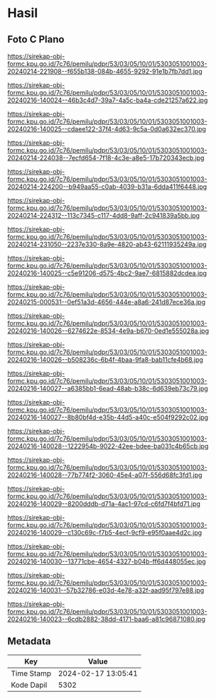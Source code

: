 # Hasil

## Foto C Plano

https://sirekap-obj-formc.kpu.go.id/7c76/pemilu/pdpr/53/03/05/10/01/5303051001003-20240214-221908--f655b138-084b-4655-9292-91e1b7fb7dd1.jpg

https://sirekap-obj-formc.kpu.go.id/7c76/pemilu/pdpr/53/03/05/10/01/5303051001003-20240216-140024--46b3c4d7-39a7-4a5c-ba4a-cde21257a622.jpg

https://sirekap-obj-formc.kpu.go.id/7c76/pemilu/pdpr/53/03/05/10/01/5303051001003-20240216-140025--cdaee122-37f4-4d63-9c5a-0d0a632ec370.jpg

https://sirekap-obj-formc.kpu.go.id/7c76/pemilu/pdpr/53/03/05/10/01/5303051001003-20240214-224038--7ecfd654-7f18-4c3e-a8e5-17b720343ecb.jpg

https://sirekap-obj-formc.kpu.go.id/7c76/pemilu/pdpr/53/03/05/10/01/5303051001003-20240214-224200--b949aa55-c0ab-4039-b31a-6dda411f6448.jpg

https://sirekap-obj-formc.kpu.go.id/7c76/pemilu/pdpr/53/03/05/10/01/5303051001003-20240214-224312--113c7345-c117-4dd8-9aff-2c941839a5bb.jpg

https://sirekap-obj-formc.kpu.go.id/7c76/pemilu/pdpr/53/03/05/10/01/5303051001003-20240214-231050--2237e330-8a9e-4820-ab43-62111935249a.jpg

https://sirekap-obj-formc.kpu.go.id/7c76/pemilu/pdpr/53/03/05/10/01/5303051001003-20240216-140025--c5e91206-d575-4bc2-9ae7-6815882dcdea.jpg

https://sirekap-obj-formc.kpu.go.id/7c76/pemilu/pdpr/53/03/05/10/01/5303051001003-20240215-000531--0ef51a3d-4656-444e-a8a6-241d87ece36a.jpg

https://sirekap-obj-formc.kpu.go.id/7c76/pemilu/pdpr/53/03/05/10/01/5303051001003-20240216-140026--6274622e-8534-4e9a-b670-0ed1e555028a.jpg

https://sirekap-obj-formc.kpu.go.id/7c76/pemilu/pdpr/53/03/05/10/01/5303051001003-20240216-140026--b508236c-6b4f-4baa-9fa8-bab11cfe4b68.jpg

https://sirekap-obj-formc.kpu.go.id/7c76/pemilu/pdpr/53/03/05/10/01/5303051001003-20240216-140027--a6385bb1-6ead-48ab-b38c-6d639eb73c79.jpg

https://sirekap-obj-formc.kpu.go.id/7c76/pemilu/pdpr/53/03/05/10/01/5303051001003-20240216-140027--8b80bf4d-e35b-44d5-a40c-e504f9292c02.jpg

https://sirekap-obj-formc.kpu.go.id/7c76/pemilu/pdpr/53/03/05/10/01/5303051001003-20240216-140028--1222954b-9022-42ee-bdee-ba031c4b65cb.jpg

https://sirekap-obj-formc.kpu.go.id/7c76/pemilu/pdpr/53/03/05/10/01/5303051001003-20240216-140028--77b774f2-3060-45e4-a07f-556d68fc3fd1.jpg

https://sirekap-obj-formc.kpu.go.id/7c76/pemilu/pdpr/53/03/05/10/01/5303051001003-20240216-140029--8200dddb-d71a-4ac1-97cd-c6fd7f4bfd71.jpg

https://sirekap-obj-formc.kpu.go.id/7c76/pemilu/pdpr/53/03/05/10/01/5303051001003-20240216-140029--c130c69c-f7b5-4ecf-9cf9-e95f0aae4d2c.jpg

https://sirekap-obj-formc.kpu.go.id/7c76/pemilu/pdpr/53/03/05/10/01/5303051001003-20240216-140030--13771cbe-4654-4327-b04b-ff6d448055ec.jpg

https://sirekap-obj-formc.kpu.go.id/7c76/pemilu/pdpr/53/03/05/10/01/5303051001003-20240216-140031--57b32786-e03d-4e78-a32f-aad95f797e88.jpg

https://sirekap-obj-formc.kpu.go.id/7c76/pemilu/pdpr/53/03/05/10/01/5303051001003-20240216-140023--6cdb2882-38dd-4171-baa6-a81c96871080.jpg


## Metadata

| Key        | Value               |
| ---------- | ------------------- |
| Time Stamp | 2024-02-17 13:05:41 |
| Kode Dapil | 5302                |



